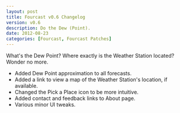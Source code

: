 ```yaml
---
layout: post
title: Fourcast v0.6 Changelog
version: v0.6
description: Do the Dew (Point).
date: 2012-08-23
categories: [Fourcast, Fourcast Patches]
---
```


What's the Dew Point? Where exactly is the Weather Station located? Wonder no more.

* Added Dew Point approximation to all forecasts.
* Added a link to view a map of the Weather Station's location, if available.
* Changed the Pick a Place icon to be more intuitive.
* Added contact and feedback links to About page.
* Various minor UI tweaks.